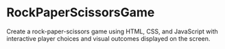 # RockPaperScissorsGame
 Create a rock-paper-scissors game using HTML, CSS, and JavaScript with interactive player choices and visual outcomes displayed on the screen.  
